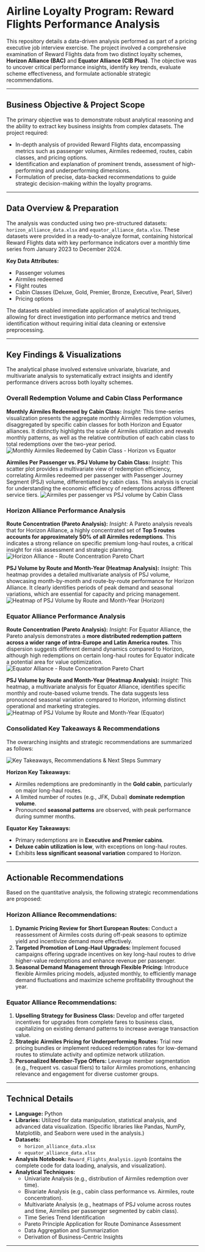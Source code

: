 # Airline Loyalty Program: Reward Flights Performance Analysis

This repository details a data-driven analysis performed as part of a pricing executive job interview exercise. The project involved a comprehensive examination of Reward Flights data from two distinct loyalty schemes, **Horizon Alliance (BAC)** and **Equator Alliance (CIB Plus)**. The objective was to uncover critical performance insights, identify key trends, evaluate scheme effectiveness, and formulate actionable strategic recommendations.

---

## Business Objective & Project Scope

The primary objective was to demonstrate robust analytical reasoning and the ability to extract key business insights from complex datasets. The project required:
* In-depth analysis of provided Reward Flights data, encompassing metrics such as passenger volumes, Airmiles redeemed, routes, cabin classes, and pricing options.
* Identification and explanation of prominent trends, assessment of high-performing and underperforming dimensions.
* Formulation of precise, data-backed recommendations to guide strategic decision-making within the loyalty programs.

---

## Data Overview & Preparation

The analysis was conducted using two pre-structured datasets: `horizon_alliance_data.xlsx` and `equator_alliance_data.xlsx`. These datasets were provided in a ready-to-analyze format, containing historical Reward Flights data with key performance indicators over a monthly time series from January 2023 to December 2024.

**Key Data Attributes:**
* Passenger volumes
* Airmiles redeemed
* Flight routes
* Cabin Classes (Deluxe, Gold, Premier, Bronze, Executive, Pearl, Silver)
* Pricing options

The datasets enabled immediate application of analytical techniques, allowing for direct investigation into performance metrics and trend identification without requiring initial data cleaning or extensive preprocessing.

---

## Key Findings & Visualizations

The analytical phase involved extensive univariate, bivariate, and multivariate analysis to systematically extract insights and identify performance drivers across both loyalty schemes.

### Overall Redemption Volume and Cabin Class Performance

**Monthly Airmiles Redeemed by Cabin Class:**
*Insight:* This time-series visualization presents the aggregate monthly Airmiles redemption volumes, disaggregated by specific cabin classes for both Horizon and Equator alliances. It distinctly highlights the scale of Airmiles utilization and reveals monthly patterns, as well as the relative contribution of each cabin class to total redemptions over the two-year period.
<img src="./visualizations/Monthly Airmiles Redeemed by Cabin Class - Horizon vs Equator.jpg" alt="Monthly Airmiles Redeemed by Cabin Class - Horizon vs Equator"/>

**Airmiles Per Passenger vs. PSJ Volume by Cabin Class:**
*Insight:* This scatter plot provides a multivariate view of redemption efficiency, correlating Airmiles redeemed per passenger with Passenger Journey Segment (PSJ) volume, differentiated by cabin class. This analysis is crucial for understanding the economic efficiency of redemptions across different service tiers.
<img src="./visualizations/Airmiles per passenger vs PSJ volume.jpg" alt="Airmiles per passenger vs PSJ volume by Cabin Class"/>

### Horizon Alliance Performance Analysis

**Route Concentration (Pareto Analysis):**
*Insight:* A Pareto analysis reveals that for Horizon Alliance, a highly concentrated set of **Top 5 routes accounts for approximately 50% of all Airmiles redemptions**. This indicates a strong reliance on specific premium long-haul routes, a critical insight for risk assessment and strategic planning.
<img src="./visualizations/Horizon Alliance - Route Concentration.jpg" alt="Horizon Alliance - Route Concentration Pareto Chart"/>

**PSJ Volume by Route and Month-Year (Heatmap Analysis):**
*Insight:* This heatmap provides a detailed multivariate analysis of PSJ volume, showcasing month-by-month and route-by-route performance for Horizon Alliance. It clearly identifies periods of peak demand and seasonal variations, which are essential for capacity and pricing management.
<img src="./visualizations/Heatmap of PSJ Volume by Route and Month-Year (Horizon).png" alt="Heatmap of PSJ Volume by Route and Month-Year (Horizon)"/>

### Equator Alliance Performance Analysis

**Route Concentration (Pareto Analysis):**
*Insight:* For Equator Alliance, the Pareto analysis demonstrates a **more distributed redemption pattern across a wider range of intra-Europe and Latin America routes**. This dispersion suggests different demand dynamics compared to Horizon, although high redemptions on certain long-haul routes for Equator indicate a potential area for value optimization.
<img src="./visualizations/Equator Alliance - Route Concentration.jpg" alt="Equator Alliance - Route Concentration Pareto Chart"/>

**PSJ Volume by Route and Month-Year (Heatmap Analysis):**
*Insight:* This heatmap, a multivariate analysis for Equator Alliance, identifies specific monthly and route-based volume trends. The data suggests less pronounced seasonal variation compared to Horizon, informing distinct operational and marketing strategies.
<img src="./visualizations/Heatmap of PSJ Volume by Route and Month-Year (Equator).png" alt="Heatmap of PSJ Volume by Route and Month-Year (Equator)"/>

### Consolidated Key Takeaways & Recommendations

The overarching insights and strategic recommendations are summarized as follows:

<img src="./visualizations/Key Takeaways, Recommendations & Next Steps.jpg" alt="Key Takeaways, Recommendations & Next Steps Summary"/>

**Horizon Key Takeaways:**
* Airmiles redemptions are predominantly in the **Gold cabin**, particularly on major long-haul routes.
* A limited number of routes (e.g., JFK, Dubai) **dominate redemption volume**.
* Pronounced **seasonal patterns** are observed, with peak performance during summer months.

**Equator Key Takeaways:**
* Primary redemptions are in **Executive and Premier cabins**.
* **Deluxe cabin utilization is low**, with exceptions on long-haul routes.
* Exhibits **less significant seasonal variation** compared to Horizon.

---

## Actionable Recommendations

Based on the quantitative analysis, the following strategic recommendations are proposed:

### Horizon Alliance Recommendations:

1.  **Dynamic Pricing Review for Short European Routes:** Conduct a reassessment of Airmiles costs during off-peak seasons to optimize yield and incentivize demand more effectively.
2.  **Targeted Promotion of Long-Haul Upgrades:** Implement focused campaigns offering upgrade incentives on key long-haul routes to drive higher-value redemptions and enhance revenue per passenger.
3.  **Seasonal Demand Management through Flexible Pricing:** Introduce flexible Airmiles pricing models, adjusted monthly, to efficiently manage demand fluctuations and maximize scheme profitability throughout the year.

### Equator Alliance Recommendations:

1.  **Upselling Strategy for Business Class:** Develop and offer targeted incentives for upgrades from complete fares to business class, capitalizing on existing demand patterns to increase average transaction value.
2.  **Strategic Airmiles Pricing for Underperforming Routes:** Trial new pricing bundles or implement reduced redemption rates for low-demand routes to stimulate activity and optimize network utilization.
3.  **Personalized Member-Type Offers:** Leverage member segmentation (e.g., frequent vs. casual fliers) to tailor Airmiles promotions, enhancing relevance and engagement for diverse customer groups.

---

## Technical Details

* **Language:** Python
* **Libraries:** Utilized for data manipulation, statistical analysis, and advanced data visualization. (Specific libraries like Pandas, NumPy, Matplotlib, and Seaborn were used in the analysis.)
* **Datasets:**
    * `horizon_alliance_data.xlsx`
    * `equator_alliance_data.xlsx`
* **Analysis Notebook:** `Reward_Flights_Analysis.ipynb` (contains the complete code for data loading, analysis, and visualization).
* **Analytical Techniques:**
    * Univariate Analysis (e.g., distribution of Airmiles redemption over time).
    * Bivariate Analysis (e.g., cabin class performance vs. Airmiles, route concentration).
    * Multivariate Analysis (e.g., heatmaps of PSJ volume across routes and time, Airmiles per passenger segmented by cabin class).
    * Time Series Trend Identification
    * Pareto Principle Application for Route Dominance Assessment
    * Data Aggregation and Summarization
    * Derivation of Business-Centric Insights

---
